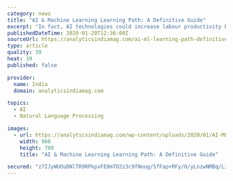 ```yaml
---
category: news
title: "AI & Machine Learning Learning Path: A Definitive Guide"
excerpt: "In fact, AI technologies could increase labour productivity by 40% or more ... look at the science of applying machine learning algorithms to process large amounts of natural language data. You will learn the concepts of statistical machine translation and neural models, deep semantic similarity models (DSSM), neural knowledge base embedding ..."
publishedDateTime: 2020-01-20T12:36:00Z
sourceUrl: https://analyticsindiamag.com/ai-ml-learning-path-definitive-guide/
type: article
quality: 39
heat: 39
published: false

provider:
  name: India
  domain: analyticsindiamag.com

topics:
  - AI
  - Natural Language Processing

images:
  - url: https://analyticsindiamag.com/wp-content/uploads/2020/01/AI-ML-AIM.jpeg
    width: 960
    height: 709
    title: "AI & Machine Learning Learning Path: A Definitive Guide"

secured: "z7IJyWUOuDNlTR9RPkpxFE8mTO2z3c9fNoug/SfFap+RFy/O/yLnzwNMBq/LJJ+sXXk3+rwYXqgfv4fd8fRs7R3XT69srti53+WdxNw8wEN/Dskz+aH8W6WQI1ZTQV8BpFC04GU48mWE/1v86TCgzNjT6Ev/EtR+roYj0OXOjdLVR/1izABfS0Sc2Zjh9XNIUczf2RHSPjjizsRgz31Ik2GaOoTjhRT09OsxCK9ZXSW4lYz7CHAJDNOQKi2tHXHDw05bXlXB93fjZDfhXeBgXQ13Xk6g8lv/UFjBSG46n0E=;w0eWvfw7Blxw25hCbnDpSg=="
---
```


